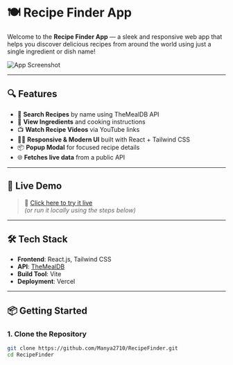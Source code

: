 # 🍽️ Recipe Finder App

Welcome to the **Recipe Finder App** — a sleek and responsive web app that helps you discover delicious recipes from around the world using just a single ingredient or dish name!

![App Screenshot](https://user-images.githubusercontent.com/your-screenshot-path) <!-- Add screenshot URL here -->

---

## 🔍 Features

- 🔎 **Search Recipes** by name using TheMealDB API
- 🥘 **View Ingredients** and cooking instructions
- 📺 **Watch Recipe Videos** via YouTube links
- 🧑‍🍳 **Responsive & Modern UI** built with React + Tailwind CSS
- 📦 **Popup Modal** for focused recipe details
- 🌐 **Fetches live data** from a public API

---

## 🚀 Live Demo

> 🧪 [Click here to try it live](https://your-deployed-link.com)  
> *(or run it locally using the steps below)*

---

## 🛠️ Tech Stack

- **Frontend**: React.js, Tailwind CSS
- **API**: [TheMealDB](https://www.themealdb.com/)
- **Build Tool**: Vite
- **Deployment**: Vercel

---

## 📦 Getting Started

### 1. Clone the Repository

```bash
git clone https://github.com/Manya2710/RecipeFinder.git
cd RecipeFinder
